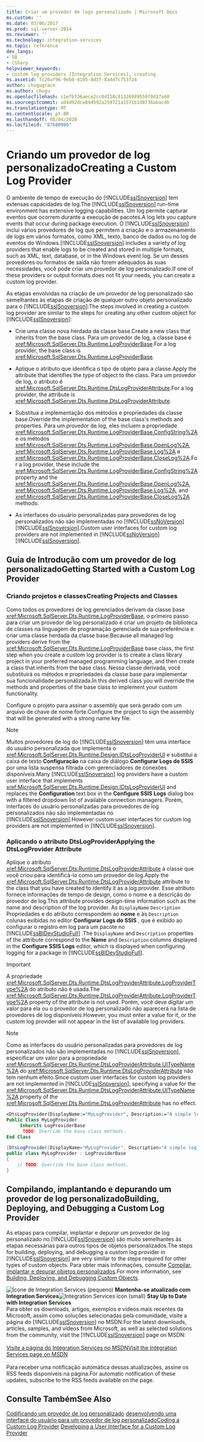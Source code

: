 ```yaml
---
title: Criar um provedor de logs personalizado | Microsoft Docs
ms.custom: ''
ms.date: 03/06/2017
ms.prod: sql-server-2014
ms.reviewer: ''
ms.technology: integration-services
ms.topic: reference
dev_langs:
- VB
- CSharp
helpviewer_keywords:
- custom log providers [Integration Services], creating
ms.assetid: fc20af96-9eb8-4195-8d3f-8a4d7c753f24
author: chugugrace
ms.author: chugu
ms.openlocfilehash: c1efb736aece2cc8d118c81326989559f0d17a60
ms.sourcegitcommit: ad4d92dce894592a259721a1571b1d8736abacdb
ms.translationtype: MT
ms.contentlocale: pt-BR
ms.lasthandoff: 08/04/2020
ms.locfileid: "87680986"
---
```

# <a name="creating-a-custom-log-provider"></a><span data-ttu-id="33697-102">Criando um provedor de log personalizado</span><span class="sxs-lookup"><span data-stu-id="33697-102">Creating a Custom Log Provider</span></span>
  <span data-ttu-id="33697-103">O ambiente de tempo de execução do [!INCLUDE[ssISnoversion](../../../includes/ssisnoversion-md.md)] tem extensas capacidades de log.</span><span class="sxs-lookup"><span data-stu-id="33697-103">The [!INCLUDE[ssISnoversion](../../../includes/ssisnoversion-md.md)] run-time environment has extensive logging capabilities.</span></span> <span data-ttu-id="33697-104">Um log permite capturar eventos que ocorrem durante a execução de pacotes.</span><span class="sxs-lookup"><span data-stu-id="33697-104">A log lets you capture events that occur during package execution.</span></span> <span data-ttu-id="33697-105">O [!INCLUDE[ssISnoversion](../../../includes/ssisnoversion-md.md)] inclui vários provedores de log que permitem a criação e o armazenamento de logs em vários formatos, como XML, texto, banco de dados ou no log de eventos do Windows.</span><span class="sxs-lookup"><span data-stu-id="33697-105">[!INCLUDE[ssISnoversion](../../../includes/ssisnoversion-md.md)] includes a variety of log providers that enable logs to be created and stored in multiple formats, such as XML, text, database, or in the Windows event log.</span></span> <span data-ttu-id="33697-106">Se um desses provedores ou formatos de saída não forem adequados às suas necessidades, você pode criar um provedor de log personalizado.</span><span class="sxs-lookup"><span data-stu-id="33697-106">If one of these providers or output formats does not fit your needs, you can create a custom log provider.</span></span>

 <span data-ttu-id="33697-107">As etapas envolvidas na criação de um provedor de log personalizado são semelhantes às etapas de criação de qualquer outro objeto personalizado para o [!INCLUDE[ssISnoversion](../../../includes/ssisnoversion-md.md)]:</span><span class="sxs-lookup"><span data-stu-id="33697-107">The steps involved in creating a custom log provider are similar to the steps for creating any other custom object for [!INCLUDE[ssISnoversion](../../../includes/ssisnoversion-md.md)]:</span></span>

-   <span data-ttu-id="33697-108">Crie uma classe nova herdada da classe base.</span><span class="sxs-lookup"><span data-stu-id="33697-108">Create a new class that inherits from the base class.</span></span> <span data-ttu-id="33697-109">Para um provedor de log, a classe base é <xref:Microsoft.SqlServer.Dts.Runtime.LogProviderBase>.</span><span class="sxs-lookup"><span data-stu-id="33697-109">For a log provider, the base class is <xref:Microsoft.SqlServer.Dts.Runtime.LogProviderBase>.</span></span>

-   <span data-ttu-id="33697-110">Aplique o atributo que identifica o tipo de objeto para a classe.</span><span class="sxs-lookup"><span data-stu-id="33697-110">Apply the attribute that identifies the type of object to the class.</span></span> <span data-ttu-id="33697-111">Para um provedor de log, o atributo é <xref:Microsoft.SqlServer.Dts.Runtime.DtsLogProviderAttribute>.</span><span class="sxs-lookup"><span data-stu-id="33697-111">For a log provider, the attribute is <xref:Microsoft.SqlServer.Dts.Runtime.DtsLogProviderAttribute>.</span></span>

-   <span data-ttu-id="33697-112">Substitua a implementação dos métodos e propriedades da classe base.</span><span class="sxs-lookup"><span data-stu-id="33697-112">Override the implementation of the base class's methods and properties.</span></span> <span data-ttu-id="33697-113">Para um provedor de log, eles incluem a propriedade <xref:Microsoft.SqlServer.Dts.Runtime.LogProviderBase.ConfigString%2A> e os métodos <xref:Microsoft.SqlServer.Dts.Runtime.LogProviderBase.OpenLog%2A>, <xref:Microsoft.SqlServer.Dts.Runtime.LogProviderBase.Log%2A> e <xref:Microsoft.SqlServer.Dts.Runtime.LogProviderBase.CloseLog%2A>.</span><span class="sxs-lookup"><span data-stu-id="33697-113">For a log provider, these include the <xref:Microsoft.SqlServer.Dts.Runtime.LogProviderBase.ConfigString%2A> property and the <xref:Microsoft.SqlServer.Dts.Runtime.LogProviderBase.OpenLog%2A>, <xref:Microsoft.SqlServer.Dts.Runtime.LogProviderBase.Log%2A>, and <xref:Microsoft.SqlServer.Dts.Runtime.LogProviderBase.CloseLog%2A> methods.</span></span>

-   <span data-ttu-id="33697-114">As interfaces do usuário personalizadas para provedores de log personalizados não são implementadas no [!INCLUDE[ssNoVersion](../../../includes/ssnoversion-md.md)] [!INCLUDE[ssISnoversion](../../../includes/ssisnoversion-md.md)].</span><span class="sxs-lookup"><span data-stu-id="33697-114">Custom user interfaces for custom log providers are not implemented in [!INCLUDE[ssNoVersion](../../../includes/ssnoversion-md.md)] [!INCLUDE[ssISnoversion](../../../includes/ssisnoversion-md.md)].</span></span>

## <a name="getting-started-with-a-custom-log-provider"></a><span data-ttu-id="33697-115">Guia de Introdução com um provedor de log personalizado</span><span class="sxs-lookup"><span data-stu-id="33697-115">Getting Started with a Custom Log Provider</span></span>

### <a name="creating-projects-and-classes"></a><span data-ttu-id="33697-116">Criando projetos e classes</span><span class="sxs-lookup"><span data-stu-id="33697-116">Creating Projects and Classes</span></span>
 <span data-ttu-id="33697-117">Como todos os provedores de log gerenciados derivam da classe base <xref:Microsoft.SqlServer.Dts.Runtime.LogProviderBase>, o primeiro passo para criar um provedor de log personalizado é criar um projeto de biblioteca de classes na linguagem de programação gerenciada de sua preferência e criar uma classe herdada da classe base.</span><span class="sxs-lookup"><span data-stu-id="33697-117">Because all managed log providers derive from the <xref:Microsoft.SqlServer.Dts.Runtime.LogProviderBase> base class, the first step when you create a custom log provider is to create a class library project in your preferred managed programming language, and then create a class that inherits from the base class.</span></span> <span data-ttu-id="33697-118">Nessa classe derivada, você substituirá os métodos e propriedades da classe base para implementar sua funcionalidade personalizada.</span><span class="sxs-lookup"><span data-stu-id="33697-118">In this derived class you will override the methods and properties of the base class to implement your custom functionality.</span></span>

 <span data-ttu-id="33697-119">Configure o projeto para assinar o assembly que será gerado com um arquivo de chave de nome forte.</span><span class="sxs-lookup"><span data-stu-id="33697-119">Configure the project to sign the assembly that will be generated with a strong name key file.</span></span>

> [!NOTE]
>  <span data-ttu-id="33697-120">Muitos provedores de log do [!INCLUDE[ssISnoversion](../../../includes/ssisnoversion-md.md)] têm uma interface do usuário personalizada que implementa o <xref:Microsoft.SqlServer.Dts.Runtime.Design.IDtsLogProviderUI> e substitui a caixa de texto **Configuração** na caixa de diálogo **Configurar Logs de SSIS** por uma lista suspensa filtrada com gerenciadores de conexões disponíveis.</span><span class="sxs-lookup"><span data-stu-id="33697-120">Many [!INCLUDE[ssISnoversion](../../../includes/ssisnoversion-md.md)] log providers have a custom user interface that implements <xref:Microsoft.SqlServer.Dts.Runtime.Design.IDtsLogProviderUI> and replaces the **Configuration** text box in the **Configure SSIS Logs** dialog box with a filtered dropdown list of available connection managers.</span></span> <span data-ttu-id="33697-121">Porém, interfaces do usuário personalizadas para provedores de log personalizados não são implementadas no [!INCLUDE[ssISnoversion](../../../includes/ssisnoversion-md.md)].</span><span class="sxs-lookup"><span data-stu-id="33697-121">However custom user interfaces for custom log providers are not implemented in [!INCLUDE[ssISnoversion](../../../includes/ssisnoversion-md.md)].</span></span>

### <a name="applying-the-dtslogprovider-attribute"></a><span data-ttu-id="33697-122">Aplicando o atributo DtsLogProvider</span><span class="sxs-lookup"><span data-stu-id="33697-122">Applying the DtsLogProvider Attribute</span></span>
 <span data-ttu-id="33697-123">Aplique o atributo <xref:Microsoft.SqlServer.Dts.Runtime.DtsLogProviderAttribute> à classe que você criou para identificá-lo como um provedor de log.</span><span class="sxs-lookup"><span data-stu-id="33697-123">Apply the <xref:Microsoft.SqlServer.Dts.Runtime.DtsLogProviderAttribute> attribute to the class that you have created to identify it as a log provider.</span></span> <span data-ttu-id="33697-124">Esse atributo fornece informações de tempo de design, como o nome e a descrição do provedor de log.</span><span class="sxs-lookup"><span data-stu-id="33697-124">This attribute provides design-time information such as the name and description of the log provider.</span></span> <span data-ttu-id="33697-125">As `DisplayName` `Description` Propriedades e do atributo correspondem ao **nome** e às `Description` colunas exibidas no editor **Configurar Logs do SSIS** , que é exibido ao configurar o registro em log para um pacote no [!INCLUDE[ssBIDevStudioFull](../../../includes/ssbidevstudiofull-md.md)] .</span><span class="sxs-lookup"><span data-stu-id="33697-125">The `DisplayName` and `Description` properties of the attribute correspond to the **Name** and `Description` columns displayed in the **Configure SSIS Logs** editor, which is displayed when configuring logging for a package in [!INCLUDE[ssBIDevStudioFull](../../../includes/ssbidevstudiofull-md.md)].</span></span>

> [!IMPORTANT]
>  <span data-ttu-id="33697-126">A propriedade <xref:Microsoft.SqlServer.Dts.Runtime.DtsLogProviderAttribute.LogProviderType%2A> do atributo não é usada.</span><span class="sxs-lookup"><span data-stu-id="33697-126">The <xref:Microsoft.SqlServer.Dts.Runtime.DtsLogProviderAttribute.LogProviderType%2A> property of the attribute is not used.</span></span> <span data-ttu-id="33697-127">Porém, você deve digitar um valor para ela ou o provedor de log personalizado não aparecerá na lista de provedores de log disponíveis.</span><span class="sxs-lookup"><span data-stu-id="33697-127">However, you must enter a value for it, or the custom log provider will not appear in the list of available log providers.</span></span>

> [!NOTE]
>  <span data-ttu-id="33697-128">Como as interfaces do usuário personalizadas para provedores de log personalizados não são implementadas no [!INCLUDE[ssISnoversion](../../../includes/ssisnoversion-md.md)], especificar um valor para a propriedade <xref:Microsoft.SqlServer.Dts.Runtime.DtsLogProviderAttribute.UITypeName%2A> do <xref:Microsoft.SqlServer.Dts.Runtime.DtsLogProviderAttribute> não tem nenhum efeito.</span><span class="sxs-lookup"><span data-stu-id="33697-128">Since custom user interfaces for custom log providers are not implemented in [!INCLUDE[ssISnoversion](../../../includes/ssisnoversion-md.md)], specifying a value for the <xref:Microsoft.SqlServer.Dts.Runtime.DtsLogProviderAttribute.UITypeName%2A> property of the <xref:Microsoft.SqlServer.Dts.Runtime.DtsLogProviderAttribute> has no effect.</span></span>

```vb
<DtsLogProvider(DisplayName:="MyLogProvider", Description:="A simple log provider.", LogProviderType:="Custom")> _
Public Class MyLogProvider
     Inherits LogProviderBase
    ' TODO: Override the base class methods.
End Class
```

```csharp
[DtsLogProvider(DisplayName="MyLogProvider", Description="A simple log provider.", LogProviderType="Custom")]
public class MyLogProvider : LogProviderBase
{
    // TODO: Override the base class methods.
}
```

## <a name="building-deploying-and-debugging-a-custom-log-provider"></a><span data-ttu-id="33697-129">Compilando, implantando e depurando um provedor de log personalizado</span><span class="sxs-lookup"><span data-stu-id="33697-129">Building, Deploying, and Debugging a Custom Log Provider</span></span>
 <span data-ttu-id="33697-130">As etapas para compilar, implantar e depurar um provedor de log personalizado no [!INCLUDE[ssISnoversion](../../../includes/ssisnoversion-md.md)] são muito semelhantes às etapas necessárias para outros tipos de objetos personalizados.</span><span class="sxs-lookup"><span data-stu-id="33697-130">The steps for building, deploying, and debugging a custom log provider in [!INCLUDE[ssISnoversion](../../../includes/ssisnoversion-md.md)] are very similar to the steps required for other types of custom objects.</span></span> <span data-ttu-id="33697-131">Para obter mais informações, consulte [Compilar, implantar e depurar objetos personalizados](../building-deploying-and-debugging-custom-objects.md).</span><span class="sxs-lookup"><span data-stu-id="33697-131">For more information, see [Building, Deploying, and Debugging Custom Objects](../building-deploying-and-debugging-custom-objects.md).</span></span>

<span data-ttu-id="33697-132">![Ícone de Integration Services (pequeno)](../../media/dts-16.gif "Ícone do Integration Services (pequeno)")  **Mantenha-se atualizado com Integration Services**</span><span class="sxs-lookup"><span data-stu-id="33697-132">![Integration Services icon (small)](../../media/dts-16.gif "Integration Services icon (small)")  **Stay Up to Date with Integration Services**</span></span><br /> <span data-ttu-id="33697-133">Para obter os downloads, artigos, exemplos e vídeos mais recentes da Microsoft, assim como soluções selecionadas pela comunidade, visite a página do [!INCLUDE[ssISnoversion](../../../includes/ssisnoversion-md.md)] no MSDN:</span><span class="sxs-lookup"><span data-stu-id="33697-133">For the latest downloads, articles, samples, and videos from Microsoft, as well as selected solutions from the community, visit the [!INCLUDE[ssISnoversion](../../../includes/ssisnoversion-md.md)] page on MSDN:</span></span><br /><br /> [<span data-ttu-id="33697-134">Visite a página do Integration Services no MSDN</span><span class="sxs-lookup"><span data-stu-id="33697-134">Visit the Integration Services page on MSDN</span></span>](https://go.microsoft.com/fwlink/?LinkId=136655)<br /><br /> <span data-ttu-id="33697-135">Para receber uma notificação automática dessas atualizações, assine os RSS feeds disponíveis na página.</span><span class="sxs-lookup"><span data-stu-id="33697-135">For automatic notification of these updates, subscribe to the RSS feeds available on the page.</span></span>

## <a name="see-also"></a><span data-ttu-id="33697-136">Consulte Também</span><span class="sxs-lookup"><span data-stu-id="33697-136">See Also</span></span>
 <span data-ttu-id="33697-137">[Codificando um provedor de log personalizado](coding-a-custom-log-provider.md) [desenvolvendo uma interface do usuário para um provedor de log personalizado](developing-a-user-interface-for-a-custom-log-provider.md)</span><span class="sxs-lookup"><span data-stu-id="33697-137">[Coding a Custom Log Provider](coding-a-custom-log-provider.md) [Developing a User Interface for a Custom Log Provider](developing-a-user-interface-for-a-custom-log-provider.md)</span></span>


